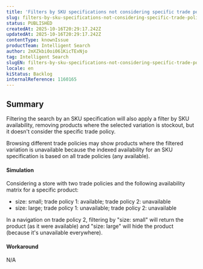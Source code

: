 ```yaml
---
title: 'Filters by SKU specifications not considering specific trade policy'
slug: filters-by-sku-specifications-not-considering-specific-trade-policy
status: PUBLISHED
createdAt: 2025-10-16T20:29:17.242Z
updatedAt: 2025-10-16T20:29:17.242Z
contentType: knownIssue
productTeam: Intelligent Search
author: 2mXZkbi0oi061KicTExNjo
tag: Intelligent Search
slugEN: filters-by-sku-specifications-not-considering-specific-trade-policy
locale: en
kiStatus: Backlog
internalReference: 1160165
---
```


## Summary


Filtering the search by an SKU specification will also apply a filter by SKU availability, removing products where the selected variation is stockout, but it doesn't consider the specific trade policy.

Browsing different trade policies may show products where the filtered variation is unavailable because the indexed availability for an SKU specification is based on all trade policies (any available).


#### Simulation


Considering a store with two trade policies and the following availability matrix for a specific product:

- size: small; trade policy 1: available; trade policy 2: unavailable
- size: large; trade policy 1: unavailable; trade policy 2: unavailable

In a navigation on trade policy 2, filtering by "size: small" will return the product (as it were available) and "size: large" will hide the product (because it's unavailable everywhere).


#### Workaround


N/A


